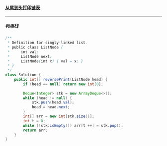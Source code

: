 #### <a href="https://leetcode.cn/problems/cong-wei-dao-tou-da-yin-lian-biao-lcof/">从尾到头打印链表</a>

-----------

##### 利用栈

```java
/**
 * Definition for singly-linked list.
 * public class ListNode {
 *     int val;
 *     ListNode next;
 *     ListNode(int x) { val = x; }
 * }
 */
class Solution {
    public int[] reversePrint(ListNode head) {
        if (head == null) return new int[0];
        
        Deque<Integer> stk = new ArrayDeque<>();
        while (head != null) {
            stk.push(head.val);
            head = head.next;
        }
        int[] arr = new int[stk.size()];
        int t = 0;
        while (!stk.isEmpty()) arr[t ++] = stk.pop();
        return arr;
    }
}
```

